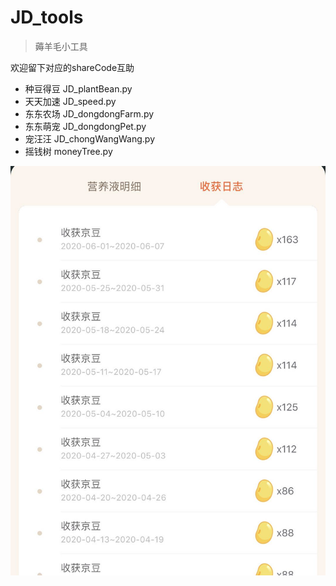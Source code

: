 # JD_tools
> 薅羊毛小工具

欢迎留下对应的shareCode互助

- 种豆得豆 JD_plantBean.py
- 天天加速 JD_speed.py
- 东东农场 JD_dongdongFarm.py
- 东东萌宠 JD_dongdongPet.py
- 宠汪汪   JD_chongWangWang.py
- 摇钱树   moneyTree.py


![种豆得豆](jd_plantBean.jpg)
